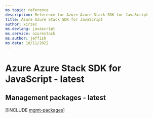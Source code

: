 ```yaml
---
ms.topic: reference
description: Reference for Azure Azure Stack SDK for JavaScript
title: Azure Azure Stack SDK for JavaScript
author: xirzec
ms.devlang: javascript
ms.service: azurestack
ms.author: jeffish
ms.data: 10/11/2022
---
```

# Azure Azure Stack SDK for JavaScript - latest

## Management packages - latest
[!INCLUDE [mgmt-packages](azure-stack-mgmt-index.md)]